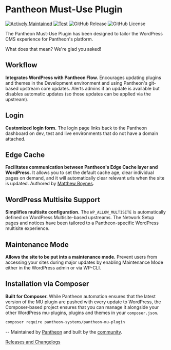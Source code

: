 # Pantheon Must-Use Plugin

[![Actively Maintained](https://img.shields.io/badge/Pantheon-Actively_Maintained-yellow?logo=pantheon&color=FFDC28)](https://docs.pantheon.io/oss-support-levels#actively-maintained-support)
[![Test](https://github.com/pantheon-systems/pantheon-mu-plugin/actions/workflows/test.yml/badge.svg)](https://github.com/pantheon-systems/pantheon-mu-plugin/actions/workflows/test.yml)
![GitHub Release](https://img.shields.io/github/v/release/pantheon-systems/pantheon-mu-plugin)
![GitHub License](https://img.shields.io/github/license/pantheon-systems/pantheon-mu-plugin)

The Pantheon Must-Use Plugin has been designed to tailor the WordPress CMS experience for Pantheon's platform.

What does that mean? We're glad you asked!

## Workflow
**Integrates WordPress with Pantheon Flow.** Encourages updating plugins and themes in the Development environment and using Pantheon's git-based upstream core updates. Alerts admins if an update is available but disables automatic updates (so those updates can be applied via the upstream).

## Login
**Customized login form.** The login page links back to the Pantheon dashboard on dev, test and live environments that do not have a domain attached.

## Edge Cache
**Facilitates communication between Pantheon's Edge Cache layer and WordPress.** It allows you to set the default cache age, clear individual pages on demand, and it will automatically clear relevant urls when the site is updated. Authored by [Matthew Boynes](http://www.alleyinteractive.com/).

## WordPress Multisite Support
**Simplifies multisite configuration.** The `WP_ALLOW_MULTISITE` is automatically defined on WordPress Multisite-based upstreams. The Network Setup pages and notices have been tailored to a Pantheon-specific WordPress multisite experience.

## Maintenance Mode
**Allows the site to be put into a maintenance mode.** Prevent users from accessing your sites during major updates by enabling Maintenance Mode either in the WordPress admin or via WP-CLI.

## Installation via Composer
**Built for Composer.** While Pantheon automation ensures that the latest version of the MU plugin are pushed with every update to WordPress, the Composer-based project ensures that you can manage it alongside your other WordPress mu-plugins, plugins and themes in your `composer.json`.

```bash
composer require pantheon-systems/pantheon-mu-plugin
```
--
Maintained by [Pantheon](https://pantheon.io) and built by the [community](https://github.com/pantheon-systems/pantheon-mu-plugin/graphs/contributors).

[Releases and Changelogs](https://github.com/pantheon-systems/pantheon-mu-plugin/releases)
